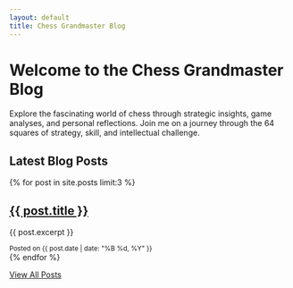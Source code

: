 ```yaml
---
layout: default
title: Chess Grandmaster Blog
---
```


# Welcome to the Chess Grandmaster Blog

Explore the fascinating world of chess through strategic insights, game analyses, and personal reflections. Join me on a journey through the 64 squares of strategy, skill, and intellectual challenge.

## Latest Blog Posts

{% for post in site.posts limit:3 %}
  <article>
    <h2><a href="{{ post.url | relative_url }}">{{ post.title }}</a></h2>
    <p>{{ post.excerpt }}</p>
    <small>Posted on {{ post.date | date: "%B %d, %Y" }}</small>
  </article>
{% endfor %}

<a href="{{ '/archive/' | relative_url }}">View All Posts</a>